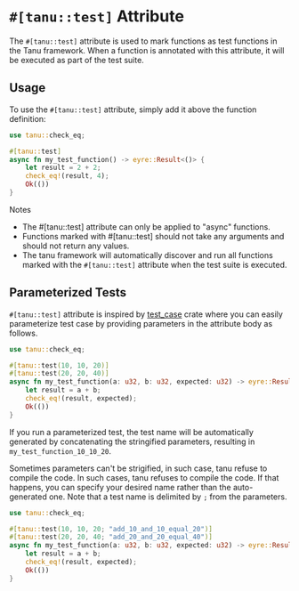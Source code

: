 # `#[tanu::test]` Attribute

The `#[tanu::test]` attribute is used to mark functions as test functions in the Tanu framework. When a function is annotated with this attribute, it will be executed as part of the test suite.

## Usage

To use the `#[tanu::test]` attribute, simply add it above the function definition:

```rust
use tanu::check_eq;

#[tanu::test]
async fn my_test_function() -> eyre::Result<()> {
    let result = 2 + 2;
    check_eq!(result, 4);
    Ok(())
}
```

Notes
* The #[tanu::test] attribute can only be applied to "async" functions.
* Functions marked with #[tanu::test] should not take any arguments and should not return any values.
* The tanu framework will automatically discover and run all functions marked with the `#[tanu::test]` attribute when the test suite is executed.

## Parameterized Tests

`#[tanu::test]` attribute is inspired by [test_case](https://crates.io/crates/test-case) crate where you can easily parameterize test case by providing parameters in the attribute body as follows.

```rust
use tanu::check_eq;

#[tanu::test(10, 10, 20)]
#[tanu::test(20, 20, 40)]
async fn my_test_function(a: u32, b: u32, expected: u32) -> eyre::Result<()> {
    let result = a + b;
    check_eq!(result, expected);
    Ok(())
}
```

If you run a parameterized test, the test name will be automatically generated by concatenating the stringified parameters, resulting in `my_test_function_10_10_20`.

Sometimes parameters can't be strigified, in such case, tanu refuse to compile the code. In such cases, tanu refuses to compile the code. If that happens, you can specify your desired name rather than the auto-generated one. Note that a test name is delimited by `;` from the parameters.

```rust
use tanu::check_eq;

#[tanu::test(10, 10, 20; "add_10_and_10_equal_20")]
#[tanu::test(20, 20, 40; "add_20_and_20_equal_40")]
async fn my_test_function(a: u32, b: u32, expected: u32) -> eyre::Result<()> {
    let result = a + b;
    check_eq!(result, expected);
    Ok(())
}
```
